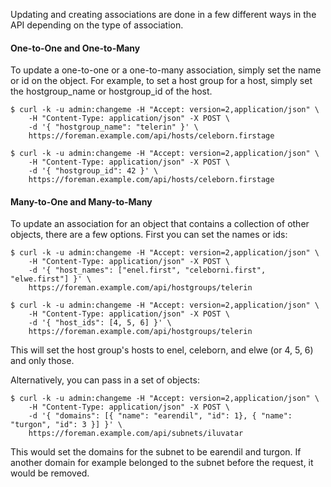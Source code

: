 Updating and creating associations are done in a few different ways in the API
depending on the type of association.

#### One-to-One and One-to-Many

To update a one-to-one or a one-to-many association, simply set the name or id
on the object. For example, to set a host group for a host, simply set the
hostgroup_name or hostgroup_id of the host.

    $ curl -k -u admin:changeme -H "Accept: version=2,application/json" \
        -H "Content-Type: application/json" -X POST \
        -d '{ "hostgroup_name": "telerin" }' \
        https://foreman.example.com/api/hosts/celeborn.firstage

    $ curl -k -u admin:changeme -H "Accept: version=2,application/json" \
        -H "Content-Type: application/json" -X POST \
        -d '{ "hostgroup_id": 42 }' \
        https://foreman.example.com/api/hosts/celeborn.firstage

#### Many-to-One and Many-to-Many

To update an association for an object that contains a collection of other
objects, there are a few options. First you can set the names or ids:

    $ curl -k -u admin:changeme -H "Accept: version=2,application/json" \
        -H "Content-Type: application/json" -X POST \
        -d '{ "host_names": ["enel.first", "celeborni.first", "elwe.first"] }' \
        https://foreman.example.com/api/hostgroups/telerin

    $ curl -k -u admin:changeme -H "Accept: version=2,application/json" \
        -H "Content-Type: application/json" -X POST \
        -d '{ "host_ids": [4, 5, 6] }' \
        https://foreman.example.com/api/hostgroups/telerin

This will set the host group's hosts to enel, celeborn, and elwe (or 4, 5, 6)
and only those.

Alternatively, you can pass in a set of objects:

    $ curl -k -u admin:changeme -H "Accept: version=2,application/json" \
        -H "Content-Type: application/json" -X POST \
        -d '{ "domains": [{ "name": "earendil", "id": 1}, { "name": "turgon", "id": 3 }] }' \
        https://foreman.example.com/api/subnets/iluvatar

This would set the domains for the subnet to be earendil and turgon. If another
domain for example belonged to the subnet before the request, it would be
removed.
